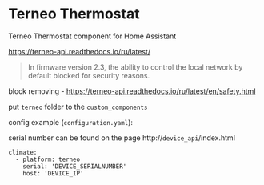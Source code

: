 # Terneo Thermostat
Terneo Thermostat component for Home Assistant

https://terneo-api.readthedocs.io/ru/latest/

>In firmware version 2.3, the ability to control the local network by default blocked for security reasons.

block removing - https://terneo-api.readthedocs.io/ru/latest/en/safety.html

put `terneo` folder to the `custom_components`

config example (`configuration.yaml`):

serial number can be found on the page  http://`device_api`/index.html

```
climate:
  - platform: terneo
    serial: 'DEVICE_SERIALNUMBER'
    host: 'DEVICE_IP'
```
